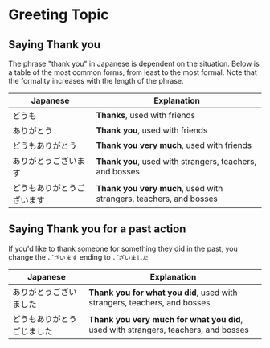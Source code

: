 # Greeting Topic

## Saying Thank you

The phrase "thank you" in Japanese is dependent on the situation. Below is a table of the most common forms, from least to the most formal. Note that the formality increases with the length of the phrase.

| Japanese | Explanation |
| --- | --- |
| どうも | **Thanks**, used with friends |
| ありがとう | **Thank you**, used with friends |
| どうもありがとう | **Thank you very much**, used with friends |
| ありがとうございます | **Thank you**, used with strangers, teachers, and bosses |
| どうもありがとうございます | **Thank you very much**, used with strangers, teachers, and bosses |

## Saying Thank you for a past action

If you'd like to thank someone for something they did in the past, you change the `ございます` ending to `ございました`

| Japanese | Explanation |
| --- | --- |
| ありがとうございました | **Thank you for what you did**, used with strangers, teachers, and bosses |
| どうもありがとうごじました | **Thank you very much for what you did**, used with strangers, teachers, and bosses |